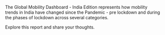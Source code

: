 The Global Mobility Dashboard - India Edition represents how mobility trends in India have changed since the Pandemic - pre lockdown and during the phases of lockdown across several categories. 

Explore this report and share your thoughts. 


